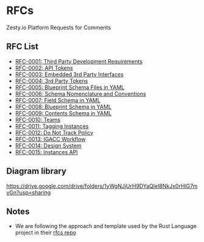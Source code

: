 # RFCs
Zesty.io Platform Requests for Comments

## RFC List

* [RFC-0001: Third Party Development Requirements](text/rfc-0001-third-party-development-requirements.md)
* [RFC-0002: API Tokens](text/rfc-0002-api-tokens.md)
* [RFC-0003: Embedded 3rd Party Interfaces](text/rfc-0003-embedded-3rd-party-interfaces.md)
* [RFC-0004: 3rd Party Tokens](text/rfc-0004-3rd-party-tokens.md)
* [RFC-0005: Blueprint Schema Files in YAML](text/rfc-0005-template-schema-files-blueprints-in-YAML.md)
* [RFC-0006: Schema Nomenclature and Conventions](text/rfc-0006-schema-nomenclature-and-conventions.md)
* [RFC-0007: Field Schema in YAML](text/rfc-0007-field-schema-in-YAML.md)
* [RFC-0008: Blueprint Schema in YAML](text/rfc-0008-blueprint-schema-in-YAML.md)
* [RFC-0009: Contents Schema in YAML](text/rfc-0009-contents-schema-in-YAML.md)
* [RFC-0010: Teams](text/rfc-0010-teams.md)
* [RFC-0011: Tagging Instances](text/rfc-0011-tags.md)
* [RFC-0012: Do Not Track Policy](text/rfc-0012-do-not-track-policy.md)
* [RFC-0013: IGACC Workflow](text/rfc-0013-igacc-workflow.md)
* [RFC-0014: Design System](text/rfc-0014-designsystem.md)
* [RFC-0015: Instances API](text/rfc-0015-instances-api.md)

## Diagram library

https://drive.google.com/drive/folders/1yWgNJiUrH9DYaQIel8NkJx0rHlG7mvGn?usp=sharing

## Notes

* We are following the approach and template used by the Rust Language project in their [rfcs repo](https://github.com/rust-lang/rfcs)
